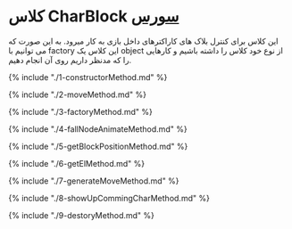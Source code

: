 <h1>
کلاس CharBlock
<a class="ext-link" href="classes_Tetris_Gameplay.js.html#line24" >سورس</a>
</h1>
این کلاس برای کنترل بلاک های کاراکترهای داخل بازی به کار میرود. به این صورت که می توانیم با factory این کلاس یک object از نوع خود کلاس را داشته باشیم و کارهایی را که مدنظر داریم روی آن انجام دهیم.

{% include "./1-constructorMethod.md" %}

{% include "./2-moveMethod.md" %}

{% include "./3-factoryMethod.md" %}

{% include "./4-fallNodeAnimateMethod.md" %}

{% include "./5-getBlockPositionMethod.md" %}

{% include "./6-getElMethod.md" %}

{% include "./7-generateMoveMethod.md" %}

{% include "./8-showUpCommingCharMethod.md" %}

{% include "./9-destoryMethod.md" %}
